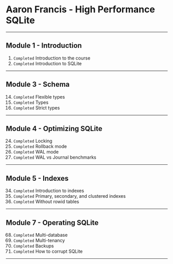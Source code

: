 # Aaron Francis - High Performance SQLite
_______________________________________________________________________________
## Module 1 - Introduction
01. `Completed` Introduction to the course 
02. `Completed` Introduction to SQLite

_______________________________________________________________________________
## Module 3 - Schema
14. `Completed` Flexible types
15. `Completed` Types
16. `Completed` Strict types

_______________________________________________________________________________
## Module 4 - Optimizing SQLite
24. `Completed` Locking
25. `Completed` Rollback mode
26. `Completed` WAL mode
27. `Completed` WAL vs Journal benchmarks
_______________________________________________________________________________
## Module 5 - Indexes
34. `Completed` Introduction to indexes
35. `Completed` Primary, secondary, and clustered indexes 
36. `Completed` Without rowid tables
_______________________________________________________________________________
## Module 7 - Operating SQLite
68. `Completed` Multi-database 
69. `Completed` Multi-tenancy
70. `Completed` Backups
72. `Completed` How to corrupt SQLite

_______________________________________________________________________________
